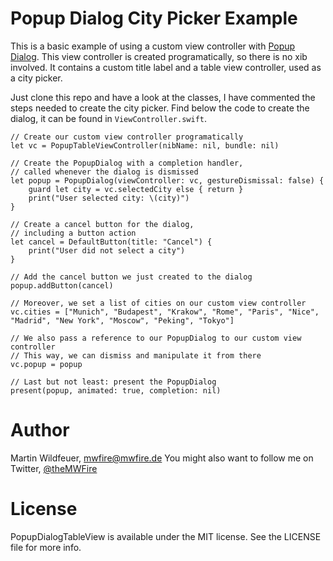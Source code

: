 # Popup Dialog City Picker Example

This is a basic example of using a custom view controller with [Popup Dialog](https://github.com/Orderella/PopupDialog). This view controller is created programatically, so there is no xib involved. It contains a custom title label and a table view controller, used as a city picker.

Just clone this repo and have a look at the classes, I have commented the steps needed to create the city picker. Find below the code to create the dialog, it can be found in `ViewController.swift`.

```
// Create our custom view controller programatically
let vc = PopupTableViewController(nibName: nil, bundle: nil)

// Create the PopupDialog with a completion handler,
// called whenever the dialog is dismissed
let popup = PopupDialog(viewController: vc, gestureDismissal: false) {
    guard let city = vc.selectedCity else { return }
    print("User selected city: \(city)")
}

// Create a cancel button for the dialog,
// including a button action
let cancel = DefaultButton(title: "Cancel") {
    print("User did not select a city")
}

// Add the cancel button we just created to the dialog
popup.addButton(cancel)

// Moreover, we set a list of cities on our custom view controller
vc.cities = ["Munich", "Budapest", "Krakow", "Rome", "Paris", "Nice", "Madrid", "New York", "Moscow", "Peking", "Tokyo"]

// We also pass a reference to our PopupDialog to our custom view controller
// This way, we can dismiss and manipulate it from there
vc.popup = popup

// Last but not least: present the PopupDialog
present(popup, animated: true, completion: nil)
```

# Author

Martin Wildfeuer, mwfire@mwfire.de
You might also want to follow me on Twitter, [@theMWFire](https://twitter.com/theMWFire)

# License

PopupDialogTableView is available under the MIT license. See the LICENSE file for more info.